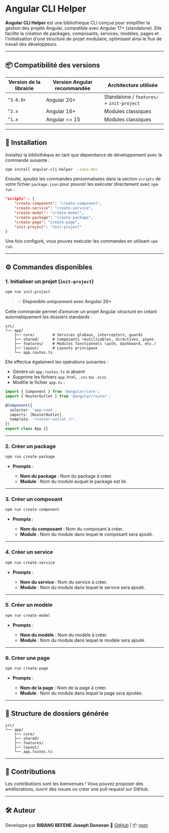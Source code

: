 # Angular CLI Helper

**Angular CLI Helper** est une bibliothèque CLI conçue pour simplifier la gestion des projets Angular, compatible avec Angular 17+ (standalone). Elle facilite la création de packages, composants, services, modèles, pages et l'initialisation d'une structure de projet modulaire, optimisant ainsi le flux de travail des développeurs.

---

## 📦 Compatibilité des versions

| Version de la librairie | Version Angular recommandée | Architecture utilisée         |
|--------------------------|-----------------------------|-------------------------------|
| `^3.0.0+`                 | Angular 20+                 | Standalone / `features/` + `init-project` |
| `^2.x`                   | Angular 16+                 | Modules classiques             |
| `^1.x`                   | Angular <= 15               | Modules classiques             |

---

## 🚀 Installation

Installez la bibliothèque en tant que dépendance de développement avec la commande suivante :

```bash
npm install angular-cli-helper --save-dev
````

Ensuite, ajoutez les commandes personnalisées dans la section `scripts` de votre fichier `package.json` pour pouvoir les exécuter directement avec `npm run` :

```json
"scripts" : {
    "create-component": "create-component",
    "create-service": "create-service",
    "create-model": "create-model",
    "create-package": "create-package",
    "create-page": "create-page",
    "init-project": "init-project"
}
```

Une fois configuré, vous pouvez exécuter les commandes en utilisant `npm run`.

---

## ⚙️ Commandes disponibles

### 1. Initialiser un projet (`init-project`)

```bash
npm run init-project
```

> ✅ **Disponible uniquement avec Angular 20+**

Cette commande permet d’amorcer un projet Angular structuré en créant automatiquement les dossiers standards :

```
src/
└── app/
    ├── core/        # Services globaux, interceptors, guards
    ├── shared/      # Composants réutilisables, directives, pipes
    ├── features/    # Modules fonctionnels (auth, dashboard, etc.)
    ├── layout/      # Layouts principaux
    └── app.routes.ts
```

Elle effectue également les opérations suivantes :

* Génère un `app.routes.ts` si absent
* Supprime les fichiers `app.html`, `.css` ou `.scss`
* Modifie le fichier `app.ts` :

```ts
import { Component } from '@angular/core';
import { RouterOutlet } from '@angular/router';

@Component({
  selector: 'app-root',
  imports: [RouterOutlet],
  template: '<router-outlet />',
})
export class App {}
```

---

### 2. Créer un package

```bash
npm run create-package
```

* **Prompts** :

  * **Nom du package** : Nom du package à créer.
  * **Module** : Nom du module auquel le package est lié.

---

### 3. Créer un composant

```bash
npm run create-component
```

* **Prompts** :

  * **Nom du composant** : Nom du composant à créer.
  * **Module** : Nom du module dans lequel le composant sera ajouté.

---

### 4. Créer un service

```bash
npm run create-service
```

* **Prompts** :

  * **Nom du service** : Nom du service à créer.
  * **Module** : Nom du module dans lequel le service sera ajouté.

---

### 5. Créer un modèle

```bash
npm run create-model
```

* **Prompts** :

  * **Nom du modèle** : Nom du modèle à créer.
  * **Module** : Nom du module dans lequel le modèle sera ajouté.

---

### 6. Créer une page

```bash
npm run create-page
```

* **Prompts** :

  * **Nom de la page** : Nom de la page à créer.
  * **Module** : Nom du module dans lequel la page sera ajoutée.

---

## 🧱 Structure de dossiers générée

```
src/
└── app/
    ├── core/
    ├── shared/
    ├── features/
    ├── layout/
    └── app.routes.ts
```

---

## 🤝 Contributions

Les contributions sont les bienvenues !
Vous pouvez proposer des améliorations, ouvrir des issues ou créer une pull request sur GitHub.

---

## 🛠 Auteur

Développé par **BIBANG BEFENE Joseph Donovan**
🔗 [GitHub](https://github.com/bibangjoseph/angular-cli-helper) | 📦 [npm](https://www.npmjs.com/package/angular-cli-helper)

````
